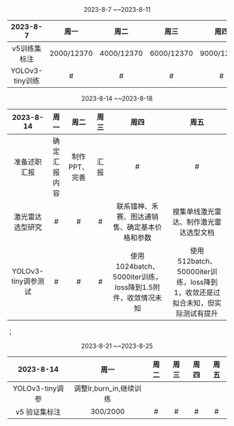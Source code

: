 <div align='center'> 2023-8-7 ~~2023-8-11 </div>

| 2023-8-7  | 周一 |周二|周三|周四|周五|
| :----:| :----:| :----:|:----:|:----:|:----:|
| v5训练集标注 | 2000/12370| 4000/12370 |6000/12370|9000/12370|12370/12370|
| YOLOv3-tiny训练 | # | # |# |# |开始训练 |

<div align='center'> 2023-8-14 ~~2023-8-18 </div>

| 2023-8-14  | 周一 |周二|周三|周四|周五|
| :----:| :----:| :----:|:----:|:----:|:----:|
| 准备述职汇报 | 确定汇报内容| 制作PPT、完善 |汇报|#|#|
| 激光雷达选型研究 | # | # |# |联系镭神、禾赛、图达通销售、确定基本价格和参数 |搜集单线激光雷达、制作激光雷达选型文档 |
| YOLOv3-tiny调参测试| #| #| #|使用1024batch、5000iter训练，loss降到1.5附件，收敛情况未知 |使用512batch、 50000iter训练，loss降到1，收敛还是过拟合未知，但实际测试有提升|
；
<div align='center'> 2023-8-21 ~~2023-8-25 </div>

| 2023-8-14  | 周一 |周二|周三|周四|周五|
| :----:| :----:| :----:|:----:|:----:|:----:|
|YOLOv3-tiny调参 |调整lr,burn_in,继续训练 | | | | |
|v5 验证集标注| 300/2000| #| #| #| #|